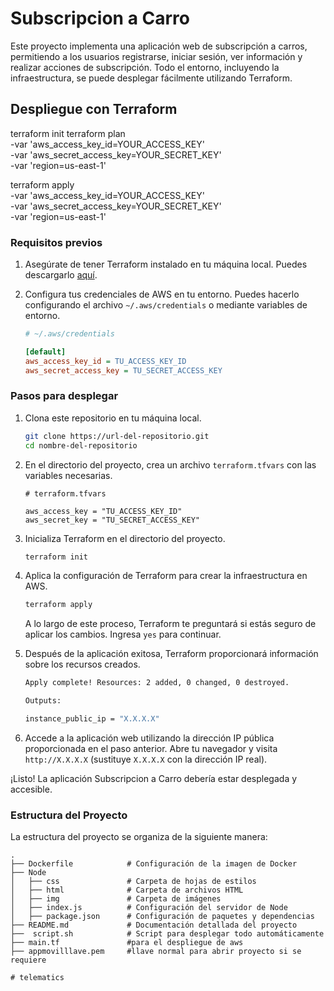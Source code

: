 # Subscripcion a Carro

Este proyecto implementa una aplicación web de subscripción a carros, permitiendo a los usuarios registrarse, iniciar sesión, ver información y realizar acciones de subscripción. Todo el entorno, incluyendo la infraestructura, se puede desplegar fácilmente utilizando Terraform.

## Despliegue con Terraform
terraform init
terraform plan \
  -var 'aws_access_key_id=YOUR_ACCESS_KEY' \
  -var 'aws_secret_access_key=YOUR_SECRET_KEY' \
  -var 'region=us-east-1'

terraform apply \
  -var 'aws_access_key_id=YOUR_ACCESS_KEY' \
  -var 'aws_secret_access_key=YOUR_SECRET_KEY' \
  -var 'region=us-east-1'

### Requisitos previos
1. Asegúrate de tener Terraform instalado en tu máquina local. Puedes descargarlo [aquí](https://www.terraform.io/downloads.html).

2. Configura tus credenciales de AWS en tu entorno. Puedes hacerlo configurando el archivo `~/.aws/credentials` o mediante variables de entorno.

    ```ini
    # ~/.aws/credentials

    [default]
    aws_access_key_id = TU_ACCESS_KEY_ID
    aws_secret_access_key = TU_SECRET_ACCESS_KEY
    ```

### Pasos para desplegar

1. Clona este repositorio en tu máquina local.

    ```bash
    git clone https://url-del-repositorio.git
    cd nombre-del-repositorio
    ```

2. En el directorio del proyecto, crea un archivo `terraform.tfvars` con las variables necesarias.

    ```hcl
    # terraform.tfvars

    aws_access_key = "TU_ACCESS_KEY_ID"
    aws_secret_key = "TU_SECRET_ACCESS_KEY"
    ```

3. Inicializa Terraform en el directorio del proyecto.

    ```bash
    terraform init
    ```

4. Aplica la configuración de Terraform para crear la infraestructura en AWS.

    ```bash
    terraform apply
    ```

    A lo largo de este proceso, Terraform te preguntará si estás seguro de aplicar los cambios. Ingresa `yes` para continuar.

5. Después de la aplicación exitosa, Terraform proporcionará información sobre los recursos creados.

    ```bash
    Apply complete! Resources: 2 added, 0 changed, 0 destroyed.

    Outputs:

    instance_public_ip = "X.X.X.X"
    ```

6. Accede a la aplicación web utilizando la dirección IP pública proporcionada en el paso anterior. Abre tu navegador y visita `http://X.X.X.X` (sustituye `X.X.X.X` con la dirección IP real).

¡Listo! La aplicación Subscripcion a Carro debería estar desplegada y accesible.

### Estructura del Proyecto

La estructura del proyecto se organiza de la siguiente manera:

```plaintext
.
├── Dockerfile            # Configuración de la imagen de Docker
├── Node
│   ├── css               # Carpeta de hojas de estilos
│   ├── html              # Carpeta de archivos HTML
│   ├── img               # Carpeta de imágenes
│   ├── index.js          # Configuración del servidor de Node
│   ├── package.json      # Configuración de paquetes y dependencias
├── README.md             # Documentación detallada del proyecto
├──  script.sh            # Script para desplegar todo automáticamente
├── main.tf               #para el despliegue de aws
├── appmovilllave.pem     #llave normal para abrir proyecto si se requiere

# telematics
